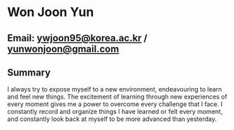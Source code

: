 # Won Joon Yun
## Email: ywjoon95@korea.ac.kr / yunwonjoon@gmail.com
## Summary
   I always try to expose myself to a new environment, endeavouring to learn and feel new things. The excitement of learning through new experiences of every moment gives me a power to overcome every challenge that I face. I constantly record and organize things I have learned or felt every moment, and constantly look back at myself to be more advanced than yesterday. 
